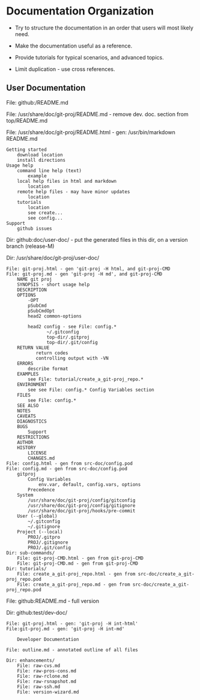 # Documentation Organization

* Try to structure the documentation in an order that users will most
  likely need.

* Make the documentation useful as a reference.

* Provide tutorials for typical scenarios, and advanced topics.

* Limit duplication - use cross references.

## User Documentation

File: github:/README.md

File: /usr/share/doc/git-proj/README.md - remove dev. doc. section
from top/README.md

File: /usr/share/doc/git-proj/README.html - gen: /usr/bin/markdown README.md

    Getting started
        download location
        install directions
    Usage help
        command line help (text)
            example
        local help files in html and markdown
            location
        remote help files - may have minor updates
            location
        tutorials
            location
            see create...
            see config...
    Support
        github issues

Dir: github:doc/user-doc/ - put the generated files in this dir, on a
version branch (release-M)

Dir: /usr/share/doc/git-proj/user-doc/

    File: git-proj.html - gen 'git-proj -H html, and git-proj-CMD
    File: git-proj.md - gen 'git-proj -H md', and git-proj-CMD
        NAME git proj
        SYNOPSIS - short usage help
        DESCRIPTION
        OPTIONS
            -OPT
            pSubCmd
            pSubCmdOpt
            head2 common-options

            head2 config - see File: config.*
                   ~/.gitconfig
                   top-dir/.gitproj
                   top-dir/.git/config
        RETURN VALUE
               return codes
               controlling output with -VN
        ERRORS
            describe format
        EXAMPLES
            see File: tutorial/create_a_git-proj_repo.*
        ENVIRONMENT
            see see File: config.* Config Variables section
        FILES
            see File: config.*
        SEE ALSO
        NOTES
        CAVEATS
        DIAGNOSTICS
        BUGS
            Support
        RESTRICTIONS
        AUTHOR
        HISTORY
            LICENSE
            CHANGES.md
    File: config.html - gen from src-doc/config.pod
    File: config.md - gen from src-doc/config.pod
        gitproj
            Config Variables
                env.var, default, config.vars, options
            Precedence
        System
            /usr/share/doc/git-proj/config/gitconfig
            /usr/share/doc/git-proj/config/gitignore
            /usr/share/doc/git-proj/hooks/pre-commit
        User (--global)
            ~/.gitconfig
            ~/.gitignore
        Project (--local)
            PROJ/.gitpro
            PROJ/.gitignore
            PROJ/.git/config
    Dir: sub-commands/
        File: git-proj-CMD.html - gen from git-proj-CMD
        File: git-proj-CMD.md - gen from git-proj-CMD
    Dir: tutorials/
        File: create_a_git-proj_repo.html - gen from src-doc/create_a_git-proj_repo.pod
        File: create_a_git-proj_repo.md - gen from src-doc/create_a_git-proj_repo.pod

File: github:README.md - full version

Dir: github:test/dev-doc/

    File: git-proj.html - gen: 'git-proj -H int-html'
    File:git-proj.md - gen: 'git-proj -H int-md'

        Developer Documentation

    File: outline.md - annotated outline of all files

    Dir: enhancements/
        File: raw-cvs.md
        File: raw-pros-cons.md
        File: raw-rclone.md
        File: raw-rsnapshot.md
        File: raw-ssh.md
        File: version-wizard.md

